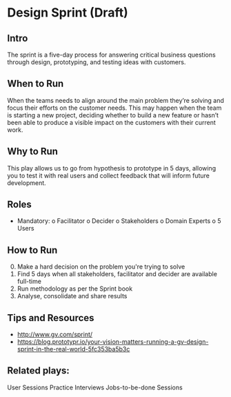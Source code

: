# Design Sprint (Draft)

## Intro
The sprint is a five-day process for answering critical business questions through design, prototyping, and testing ideas with customers.

## When to Run
When the teams needs to align around the main problem they’re solving and focus their efforts on the customer needs. This may happen when the team is starting a new project, deciding whether to build a new feature or hasn’t been able to produce a visible impact on the customers with their current work.

## Why to Run
This play allows us to go from hypothesis to prototype in 5 days, allowing you to test it with real users and collect feedback that will inform future development.

## Roles
-	Mandatory:
o	Facilitator
o	Decider
o	Stakeholders
o	Domain Experts
o	5 Users

## How to Run
0. Make a hard decision on the problem you're trying to solve
1. Find 5 days when all stakeholders, facilitator and decider are available full-time
2. Run methodology as per the Sprint book
3. Analyse, consolidate and share results

## Tips and Resources
* http://www.gv.com/sprint/
* https://blog.prototypr.io/your-vision-matters-running-a-gv-design-sprint-in-the-real-world-5fc353ba5b3c

## Related plays:
User Sessions
Practice Interviews
Jobs-to-be-done Sessions
